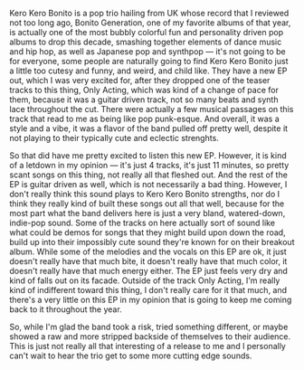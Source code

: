 Kero Kero Bonito is a pop trio hailing from UK whose record that I reviewed not too long ago, Bonito Generation, one of my favorite albums of that year, is actually one of the most bubbly colorful fun and personality driven pop albums to drop this decade, smashing together elements of dance music and hip hop, as well as Japanese pop and synthpop — it's not going to be for everyone, some people are naturally going to find Kero Kero Bonito just a little too cutesy and funny, and weird, and child like. They have a new EP out, which I was very excited for, after they dropped one of the teaser tracks to this thing, Only Acting, which was kind of a change of pace for them, because it was a guitar driven track, not so many beats and synth lace throughout the cut. There were actually a few musical passages on this track that read to me as being like pop punk-esque. And overall, it was a style and a vibe, it was a flavor of the band pulled off pretty well, despite it not playing to their typically cute and eclectic strenghts.

So that did have me pretty excited to listen this new EP. However, it is kind of a letdown in my opinion — it's just 4 tracks, it's just 11 minutes, so pretty scant songs on this thing, not really all that fleshed out. And the rest of the EP is guitar driven as well, which is not necessarily a bad thing. However, I don't really think this sound plays to Kero Kero Bonito strengths, nor do I think they really kind of built these songs out all that well, because for the most part what the band delivers here is just a very bland, watered-down, indie-pop sound. Some of the tracks on here actually sort of sound like what could be demos for songs that they might build upon down the road, build up into their impossibly cute sound they're known for on their breakout album. While some of the melodies and the vocals on this EP are ok, it just doesn't really have that much bite, it doesn't really have that much color, it doesn't really have that much energy either. The EP just feels very dry and kind of falls out on its facade. Outside of the track Only Acting, I'm really kind of indifferent toward this thing, I don't really care for it that much, and there's a very little on this EP in my opinion that is going to keep me coming back to it throughout the year.

So, while I'm glad the band took a risk, tried something different, or maybe showed a raw and more stripped backside of themselves to their audience. This is just not really all that interesting of a release to me and I personally can't wait to hear the trio get to some more cutting edge sounds.
